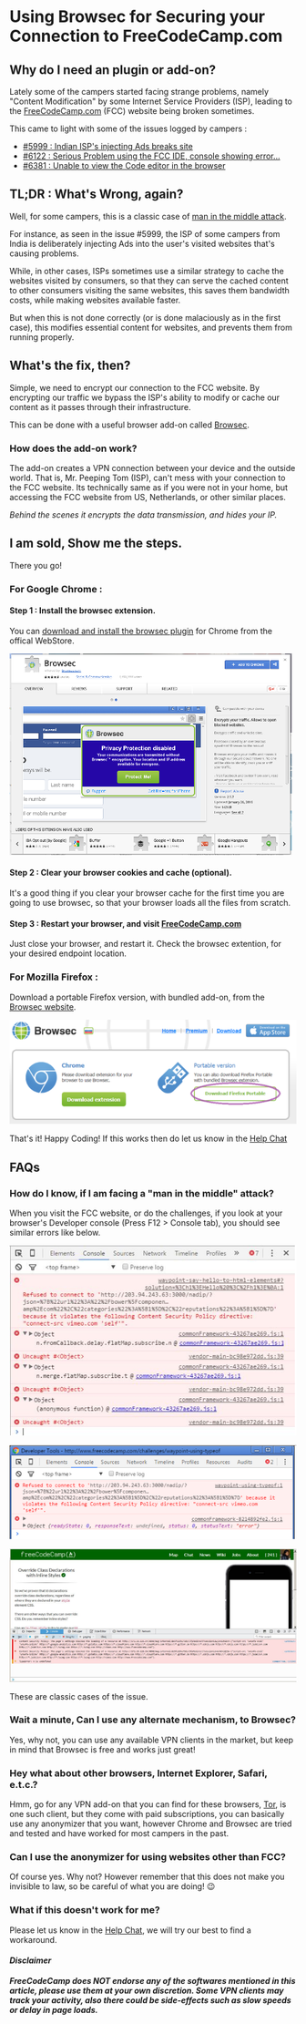 # Using Browsec for Securing your Connection to FreeCodeCamp.com

## Why do I need an plugin or add-on?

Lately some of the campers started facing strange problems, namely "Content Modification" by some Internet Service Providers (ISP), leading to the [FreeCodeCamp.com](http://freecodecamp.com) (FCC) website being broken sometimes.

This came to light with some of the issues logged by campers :

- [#5999 : Indian ISP's injecting Ads breaks site](https://github.com/FreeCodeCamp/FreeCodeCamp/issues/5999)
- [#6122 : Serious Problem using the FCC IDE, console showing error...](https://github.com/FreeCodeCamp/FreeCodeCamp/issues/6122)
- [#6381 : Unable to view the Code editor in the browser](https://github.com/FreeCodeCamp/FreeCodeCamp/issues/6381)

## TL;DR : What's Wrong, again?

Well, for some campers, this is a classic case of [man in the middle attack](https://en.wikipedia.org/wiki/Man-in-the-middle_attack).

For instance, as seen in the issue #5999, the ISP of some campers from India is deliberately injecting Ads into the user's visited websites that's causing problems.

While, in other cases, ISPs sometimes use a similar strategy to cache the websites visited by consumers, so that they can serve the cached content to other consumers visiting the same websites, this saves them bandwidth costs, while making websites available faster.

But when this is not done correctly (or is done malaciously as in the first case), this modifies essential content for websites, and prevents them from running properly.

## What's the fix, then?

Simple, we need to encrypt our connection to the FCC website. By encrypting our traffic we bypass the ISP's ability to modify or cache our content as it passes through their infrastructure.

This can be done with a useful browser add-on called [Browsec](https://browsec.com/en/).

### How does the add-on work?

The add-on creates a VPN connection between your device and the outside world. That is, Mr. Peeping Tom (ISP), can't mess with your connection to the FCC website. Its technically same as if you were not in your home, but accessing the FCC website from US, Netherlands, or other similar places.

_Behind the scenes it encrypts the data transmission, and hides your IP._

## I am sold, Show me the steps.

There you go!

### For Google Chrome :

#### Step 1 : Install the browsec extension.

You can [download and install the browsec plugin](https://chrome.google.com/webstore/detail/browsec/omghfjlpggmjjaagoclmmobgdodcjboh) for Chrome from the offical WebStore.

![Image for 'Browsec on Google Chrome WebStore'](./images/FreeCodeCamp-Browsec-Security/Browsec-Chrome.png)

#### Step 2 : Clear your browser cookies and cache (optional).

It's a good thing if you clear your browser cache for the first time you are going to use browsec, so that your browser loads all the files from scratch.

#### Step 3 : Restart your browser, and visit [FreeCodeCamp.com](http://freecodecamp.com)

Just close your browser, and restart it. Check the browsec extention, for your desired endpoint location.

### For Mozilla Firefox :

Download a portable Firefox version, with bundled add-on, from the [Browsec website](https://browsec.com/en/dashboard/main).

![Image for 'Browsec on Google Chrome WebStore'](./images/FreeCodeCamp-Browsec-Security/Browsec-Firefox.png)

That's it! Happy Coding! If this works then do let us know in the [Help Chat](https://gitter.im/FreeCodeCamp/Help)

## FAQs

### How do I know, if I am facing a "man in the middle" attack?

When you visit the FCC website, or do the challenges, if you look at your browser's Developer console (Press F12 > Console tab), you should see similar errors like below.

![Image for 'Error'](./images/FreeCodeCamp-Browsec-Security/Error_1.png)

![Image for 'Error'](./images/FreeCodeCamp-Browsec-Security/Error_2.png)

![Image for 'Error'](./images/FreeCodeCamp-Browsec-Security/Error_3.png)

These are classic cases of the issue.

### Wait a minute, Can I use any alternate mechanism, to Browsec?

Yes, why not, you can use any available VPN clients in the market, but keep in mind that Browsec is free and works just great!

### Hey what about other browsers, Internet Explorer, Safari, e.t.c.?

Hmm, go for any VPN add-on that you can find for these browsers, [Tor](https://www.torproject.org/), is one such client, but they come with paid subscriptions, you can basically use any anonymizer that you want, however Chrome and Browsec are tried and tested and have worked for most campers in the past.

### Can I use the anonymizer for using websites other than FCC?

Of course yes. Why not? However remember that this does not make you invisible to law, so be careful of what you are doing! :wink:

### What if this doesn't work for me?

Please let us know in the [Help Chat](https://gitter.im/FreeCodeCamp/Help), we will try our best to find a workaround.

#### _Disclaimer_

**_FreeCodeCamp does NOT endorse any of the softwares mentioned in this article, please use them at your own discretion. Some VPN clients may track your activity, also there could be side-effects such as slow speeds or delay in page loads._**
